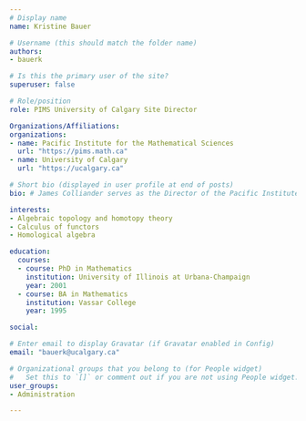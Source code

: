 ```yaml
---
# Display name
name: Kristine Bauer

# Username (this should match the folder name)
authors:
- bauerk

# Is this the primary user of the site?
superuser: false

# Role/position
role: PIMS University of Calgary Site Director

Organizations/Affiliations:
organizations:
- name: Pacific Institute for the Mathematical Sciences
  url: "https://pims.math.ca"
- name: University of Calgary
  url: "https://ucalgary.ca"

# Short bio (displayed in user profile at end of posts)
bio: # James Colliander serves as the Director of the Pacific Institute for the Mathematical Sciences.

interests:
- Algebraic topology and homotopy theory
- Calculus of functors
- Homological algebra

education:
  courses:
  - course: PhD in Mathematics
    institution: University of Illinois at Urbana-Champaign
    year: 2001
  - course: BA in Mathematics
    institution: Vassar College
    year: 1995

social:

# Enter email to display Gravatar (if Gravatar enabled in Config)
email: "bauerk@ucalgary.ca"

# Organizational groups that you belong to (for People widget)
#   Set this to `[]` or comment out if you are not using People widget.
user_groups:
- Administration

---
```


